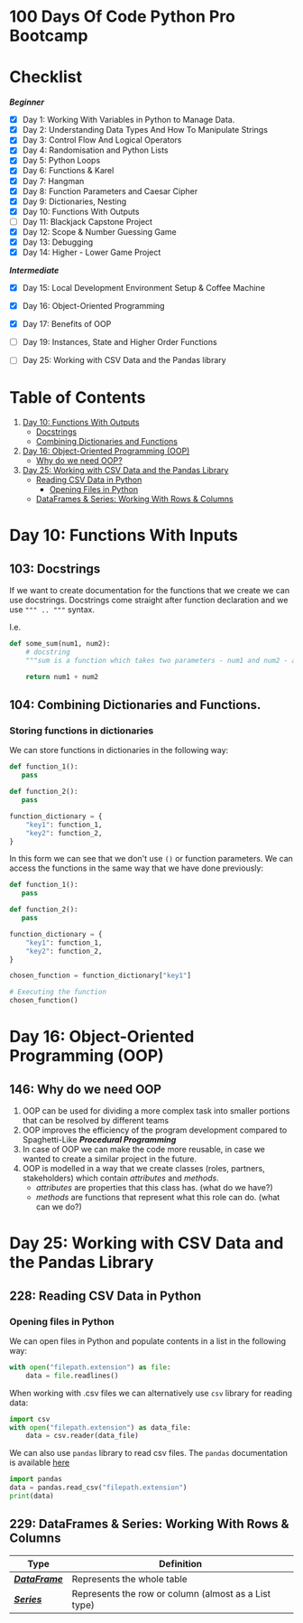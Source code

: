 # 100 Days Of Code Python Pro Bootcamp

# Checklist
***Beginner***
- [x] Day 1: Working With Variables in Python to Manage Data.
- [x] Day 2: Understanding Data Types And How To Manipulate Strings
- [x] Day 3: Control Flow And Logical Operators
- [x] Day 4: Randomisation and Python Lists
- [x] Day 5: Python Loops
- [x] Day 6: Functions & Karel
- [x] Day 7: Hangman
- [x] Day 8: Function Parameters and Caesar Cipher
- [x] Day 9: Dictionaries, Nesting
- [x] Day 10: Functions With Outputs
- [ ] Day 11: Blackjack Capstone Project
- [x] Day 12: Scope & Number Guessing Game
- [x] Day 13: Debugging
- [x] Day 14: Higher - Lower Game Project

***Intermediate***
- [x] Day 15: Local Development Environment Setup & Coffee Machine
- [x] Day 16: Object-Oriented Programming
- [x] Day 17: Benefits of OOP
- [ ] Day 19: Instances, State and Higher Order Functions
- [ ] Day 25: Working with CSV Data and the Pandas library



# Table of Contents

1. [Day 10: Functions With Outputs](#day-10-functions-with-inputs)
    - [Docstrings](#103-docstrings)
    - [Combining Dictionaries and Functions](#104-combining-dictionaries-and-functions)
2. [Day 16: Object-Oriented Programming (OOP)](#day-16-object-oriented-programming-oop)
    - [Why do we need OOP?](#146-why-do-we-need-oop)
3. [Day 25: Working with CSV Data and the Pandas Library](#day-25-working-with-csv-data-and-the-pandas-library)
    - [Reading CSV Data in Python](#228-reading-csv-data-in-python)
      - [Opening Files in Python](#opening-files-in-python)
    - [DataFrames & Series: Working With Rows & Columns](#229-dataframes--series-working-with-rows--columns)

# Day 10: Functions With Inputs

## 103: Docstrings
If we want to create documentation for the functions that we create we can use docstrings. 
Docstrings come straight after function declaration and we use `""" .. """` syntax.

I.e. 
```python
def some_sum(num1, num2):
    # docstring
    """sum is a function which takes two parameters - num1 and num2 - and returns the sum of both"""

    return num1 + num2
```

## 104: Combining Dictionaries and Functions.

### Storing functions in dictionaries
We can store functions in dictionaries in the following way:

```python
def function_1():
   pass

def function_2():
   pass

function_dictionary = {
    "key1": function_1,
    "key2": function_2,
}
```

In this form we can see that we don't use `()` or function parameters. We can access the functions in the same way that we have done previously:

```python
def function_1():
   pass

def function_2():
   pass

function_dictionary = {
    "key1": function_1,
    "key2": function_2,
}

chosen_function = function_dictionary["key1"]

# Executing the function
chosen_function()
```

# Day 16: Object-Oriented Programming (OOP)

## 146: Why do we need OOP
1. OOP can be used for dividing a more complex task into smaller portions that can be resolved by different teams
2. OOP improves the efficiency of the program development compared to Spaghetti-Like ***Procedural Programming***
3. In case of OOP we can make the code more reusable, in case we wanted to create a similar project in the future.
4. OOP is modelled in a way that we create classes (roles, partners, stakeholders) which contain *attributes* and *methods*.
   * *attributes* are properties that this class has. (what do we have?)
   * *methods* are functions that represent what this role can do. (what can we do?)




# Day 25: Working with CSV Data and the Pandas Library

## 228: Reading CSV Data in Python

### Opening files in Python
We can open files in Python and populate contents in a list in the following way:

```python
with open("filepath.extension") as file:
    data = file.readlines()
```

When working with .csv files we can alternatively use `csv` library for reading data:

```python
import csv
with open("filepath.extension") as data_file:
    data = csv.reader(data_file)
```

We can also use `pandas` library to read csv files. The `pandas` documentation is available [here](https://pandas.pydata.org/docs/index.html)

```python
import pandas
data = pandas.read_csv("filepath.extension")
print(data)
```


## 229: DataFrames & Series: Working With Rows & Columns

| Type                                                                   | Definition                                           |
|------------------------------------------------------------------------|------------------------------------------------------|
| [***DataFrame***](https://pandas.pydata.org/docs/reference/frame.html) | Represents the whole table                           |
| [***Series***](https://pandas.pydata.org/docs/reference/series.html)   | Represents the row or column (almost as a List type) |




